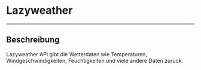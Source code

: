 # Lazyweather

<hr>

## Beschreibung

Lazyweather API gibt die Wetterdaten wie Temperaturen, Windgeschwindigkeiten, Feuchtigkeiten und viele andere Daten zurück.   
